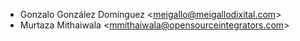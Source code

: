 - Gonzalo González Domínguez \<<meigallo@meigallodixital.com>\>
- Murtaza Mithaiwala \<<mmithaiwala@opensourceintegrators.com>\>
